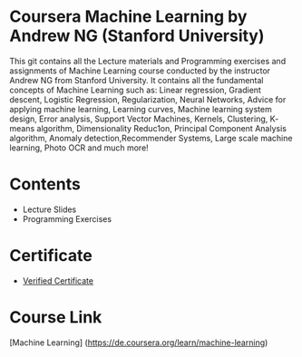 # Coursera Machine Learning by Andrew NG (Stanford University)

This git contains all the Lecture materials and Programming exercises and assignments of Machine Learning course conducted by the instructor Andrew NG from Stanford University. It contains all the fundamental concepts of Machine Learning such as: Linear regression, Gradient descent, Logistic Regression, Regularization, Neural Networks, Advice for applying machine learning, Learning curves, Machine learning system design, Error analysis, Support Vector Machines, Kernels, Clustering, K‐means algorithm, Dimensionality Reduc1on, Principal Component Analysis algorithm, Anomaly detection,Recommender Systems, Large scale machine learning, Photo OCR and much more!

# Contents

- Lecture Slides
- Programming Exercises

# Certificate

- [Verified Certificate](https://coursera.org/share/b1152778bf8f33badb604c964210cb2d)

# Course Link

[Machine Learning] (https://de.coursera.org/learn/machine-learning)
